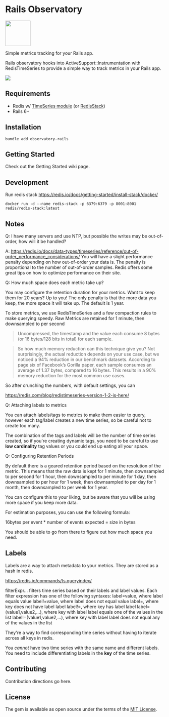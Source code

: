 # Rails Observatory
<img src="https://raw.githubusercontent.com/mgodwin/rails_observatory/main/.github/logo_with_text.svg" height="80">

Simple metrics tracking for your Rails app.

Rails observatory hooks into ActiveSupport::Instrumentation with RedisTimeSeries to provide
a simple way to track metrics in your Rails app.

<img src="https://github.com/mgodwin/rails_observatory/blob/main/.github/observatory_screenshot.png?raw=true">

## Requirements

- Redis w/ [TimeSeries module](https://github.com/RedisTimeSeries/RedisTimeSeries) (or [RedisStack](https://github.com/redis-stack))
- Rails 6+

## Installation

```shell
bundle add observatory-rails
```

## Getting Started
Check out the Getting Started wiki page.


## Development

Run redis stack
https://redis.io/docs/getting-started/install-stack/docker/

```
docker run -d --name redis-stack -p 6379:6379 -p 8001:8001 redis/redis-stack:latest
```

## Notes

Q: I have many servers and use NTP, but possible the writes may be out-of-order, how will it be handled?

A: https://redis.io/docs/data-types/timeseries/reference/out-of-order_performance_considerations/
You will have a slight performance penalty depending on how out-of-order your data is. The penalty is proportional to the number of out-of-order samples.
Redis offers some great tips on how to optimize performance on their site.


Q: How much space does each metric take up?


You may configure the retention duration for your metrics.  Want to keep them for 20 years?  Up to you!
The only penalty is that the more data you keep, the more space it will take up.  The default is 1 year.

To store metrics, we use RedisTimeSeries and a few compaction rules to make querying speedy.
Raw Metrics are retained for 1 minute, then downsampled to per second 

> Uncompressed, the timestamp and the value each consume 8 bytes (or 16 bytes/128 bits in total) for each sample.

> So how much memory reduction can this technique give you? Not surprisingly, the actual reduction depends on your use case, but we noticed a 94% reduction in our benchmark datasets. According to page six of Facebook’s Gorilla paper, each sample consumes an average of 1.37 bytes, compared to 16 bytes. This results in a 90% memory reduction for the most common use cases.

So after crunching the numbers, with default settings, you can 

https://redis.com/blog/redistimeseries-version-1-2-is-here/

Q: Attaching labels to metrics

You can attach labels/tags to metrics to make them easier to query, however
each tag/label creates a new time series, so be careful not to create too many.

The combination of the tags and labels will be the number of time series created,
so if you're creating dynamic tags, you need to be careful to use **low cardinality**
tag values or you could end up eating all your space.

Q: Configuring Retention Periods

By default there is a geared retention period based on the resolution of the metric.
This means that the raw data is kept for 1 minute, then downsampled to per second
for 1 hour, then downsampled to per minute for 1 day, then downsampled to per hour
for 1 week, then downsampled to per day for 1 month, then downsampled to per week
for 1 year.

You can configure this to your liking, but be aware that you will be using more space
if you keep more data.

For estimation purposes, you can use the following formula:

16bytes per event * number of events expected = size in bytes

You should be able to go from there to figure out how much space you need.


## Labels

Labels are a way to attach metadata to your metrics.  They are stored as a hash
in redis.

https://redis.io/commands/ts.queryindex/

filterExpr...
filters time series based on their labels and label values. Each filter expression has one of the following syntaxes:
label=value, where label equals value
label!=value, where label does not equal value
label=, where key does not have label label
label!=, where key has label label
label=(value1,value2,...), where key with label label equals one of the values in the list
label!=(value1,value2,...), where key with label label does not equal any of the values in the list


They're a way to find corresponding time series without having to iterate across all keys
in redis.

You _cannot_ have two time series with the same name and different labels.  You need to include
differentiating labels in the **key** of the time series.





## Contributing
Contribution directions go here.

## License
The gem is available as open source under the terms of the [MIT License](https://opensource.org/licenses/MIT).

